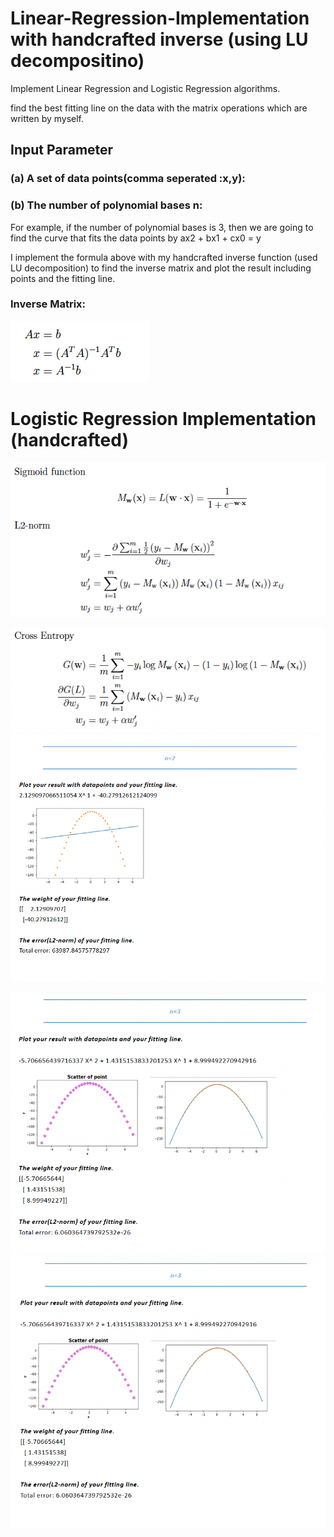 # Linear-Regression-Implementation with handcrafted inverse (using LU decompositino)

Implement Linear Regression and Logistic Regression algorithms.

find the best fitting line on the data with the matrix operations which are written by myself.
## Input Parameter
### (a) A set of data points(comma seperated :x,y):

### (b) The number of polynomial bases n:
For example, if the number of polynomial bases is 3, then we are going to find
the curve that fits the data points by ax2 + bx1 + cx0 = y


I implement the formula above with my handcrafted inverse function (used LU decomposition) to find the inverse matrix and plot the result including points and the fitting line.
### Inverse Matrix:
![image](https://github.com/skyMei-J/Image/blob/main/linear%20regression/截圖%202021-09-04%20下午5.27.07.png)
# Logistic Regression Implementation (handcrafted)
![image](https://github.com/skyMei-J/Image/blob/main/linear%20regression/截圖%202021-09-04%20下午5.27.34.png)

![image](https://github.com/skyMei-J/Image/blob/main/linear%20regression/截圖%202021-09-04%20下午5.27.42.png)
![image](https://github.com/skyMei-J/Image/blob/main/linear%20regression/截圖%202021-09-04%20下午5.28.24.png)


![image](https://github.com/skyMei-J/Image/blob/main/linear%20regression/截圖%202021-09-04%20下午5.28.16.png)
![image](https://github.com/skyMei-J/Image/blob/main/linear%20regression/截圖%202021-09-04%20下午5.28.31.png)
